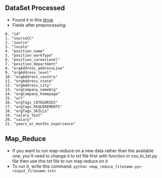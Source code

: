

## DataSet Processed
- Found it in this [drive](https://drive.google.com/drive/folders/10T5x6bjPKDcJ59K8WK0QLLl12aGsqWun?usp=sharing)
- Fields after preprocessing:
```
0. "id"
1. "sourceCC"
2. "source"
3. "locale"
4. "position_name"
5. "position_workType"
6. "position_careerLevel"
7. "position_department"
8. "orgAddress_addressLine"
9. "orgAddress_level"
10. "orgAddress_country"
11. "orgAddress_state"
12. "orgAddress_city"
13. "orgCompany_nameOrg"
14. "orgCompany_homepage"
15. "url"
16. "orgTags_CATEGORIES"
17. "orgTags_REQUIREMENTS"
18. "orgTags_SKILLS"
19. "salary_text"
20. "salary"
21. "years_or_months_experience"
```
## Map_Reduce
- If you want to run map-reduce on a new data rather than the available one, you'll need to change it to txt file first with function in csv_to_txt.py file then use this txt file to run map reduce on it
- To run it, write this command: ```python <map_reduce_filename.py> <input_filename.txt>```
